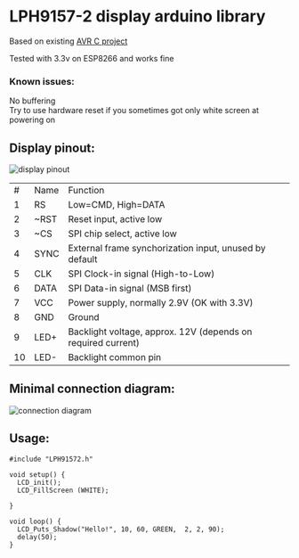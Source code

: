 # LPH9157-2 display arduino library
Based on existing [AVR C project](http://cxem.net/mc/mc221.php)

Tested with 3.3v on ESP8266 and works fine
### Known issues:
No buffering<br>Try to use hardware reset if you sometimes got only white screen at powering on 

## Display pinout:
![display pinout](https://github.com/skadiexe/LPH9157-2-display-arduino-library/blob/master/lph9157-2%20pinout.jpg)

<table>
    	<tr><td>#</td><td>Name</td><td>Function</td></tr>
   	<tr><td>1</td><td>RS</td><td>Low=CMD, High=DATA</td></tr>
   	<tr><td>2</td><td>~RST</td><td>Reset input, active low</td></tr>
    	<tr><td>3</td><td>~CS</td><td>SPI chip select, active low</td></tr>
   	<tr><td>4</td><td>SYNC</td><td>External frame synchorization input, unused by default</td></tr>
	<tr><td>5</td><td>CLK</td><td>SPI Clock-in signal (High-to-Low)</td></tr>
	<tr><td>6</td><td>DATA</td><td>SPI Data-in signal (MSB first)</td></tr>
	<tr><td>7</td><td>VCC</td><td>Power supply, normally 2.9V (OK with 3.3V)</td></tr>
	<tr><td>8</td><td>GND</td><td>Ground</td></tr>
	<tr><td>9</td><td>LED+</td><td>Backlight voltage, approx. 12V (depends on required current)</td></tr>
	<tr><td>10</td><td>LED-</td><td>Backlight common pin</td></tr>
	
</table>
	

## Minimal connection diagram:
![connection diagram](https://github.com/skadiexe/LPH9157-2-display-arduino-library/blob/master/connection%20diagram.png)

## Usage:

```Arduino
#include "LPH91572.h"

void setup() {
  LCD_init();
  LCD_FillScreen (WHITE);
  
}
  
void loop() {
  LCD_Puts_Shadow("Hello!", 10, 60, GREEN,  2, 2, 90); 
  delay(50);
}

```
